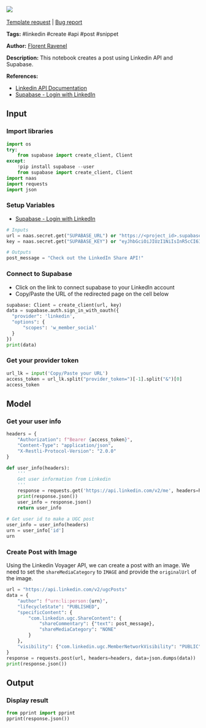 <a href="https://app.naas.ai/user-redirect/naas/downloader?url=https://raw.githubusercontent.com/jupyter-naas/awesome-notebooks/master/LinkedIn/LinkedIn_Create_Post.ipynb" target="_parent"><img src="https://naasai-public.s3.eu-west-3.amazonaws.com/open_in_naas.svg"/></a><br><br><a href="https://github.com/jupyter-naas/awesome-notebooks/issues/new?assignees=&labels=&template=template-request.md&title=Tool+-+Action+of+the+notebook+">Template request</a> | <a href="https://github.com/jupyter-naas/awesome-notebooks/issues/new?assignees=&labels=bug&template=bug_report.md&title=LinkedIn+-+Create+Post:+Error+short+description">Bug report</a>

**Tags:** #linkedin #create #api #post #snippet 

**Author:** [Florent Ravenel](https://www.linkedin.com/in/florent-ravenel/)

**Description:** This notebook creates a post using Linkedin API and Supabase.

**References:**
- [Linkedin API Documentation](https://learn.microsoft.com/en-us/linkedin/consumer/integrations/self-serve/share-on-linkedin?context=linkedin%2Fconsumer%2Fcontext#create-a-text-share)
- [Supabase - Login with LinkedIn](https://supabase.com/docs/guides/auth/social-login/auth-linkedin)

## Input

### Import libraries


```python
import os
try:
    from supabase import create_client, Client
except:
    !pip install supabase --user
    from supabase import create_client, Client
import naas
import requests
import json
```

### Setup Variables
- [Supabase - Login with LinkedIn](https://supabase.com/docs/guides/auth/social-login/auth-linkedin)


```python
# Inputs
url = naas.secret.get("SUPABASE_URL") or "https://<project_id>.supabase.co"
key = naas.secret.get("SUPABASE_KEY") or "eyJhbGciOiJIUzI1NiIsInR5cCI6IkpXVCJ9.eyJpc3MiOiJzdXBhYmFzZSIsInJlZiI6Imdxxxxxxxxxxxx" # Project API keys - https://app.supabase.com/project/<project_id>./settings/api

# Outputs
post_message = "Check out the LinkedIn Share API!"
```

### Connect to Supabase
- Click on the link to connect supabase to your LinkedIn account
- Copy/Paste the URL of the redirected page on the cell below


```python
supabase: Client = create_client(url, key)
data = supabase.auth.sign_in_with_oauth({
  "provider": 'linkedin',
  "options": {
      "scopes": 'w_member_social'
  }
})
print(data)
```

### Get your provider token


```python
url_lk = input('Copy/Paste your URL')
access_token = url_lk.split("provider_token=")[-1].split("&")[0]
access_token
```

## Model

### Get your user info


```python
headers = {
    "Authorization": f"Bearer {access_token}",
    "Content-Type": "application/json",
    "X-Restli-Protocol-Version": "2.0.0"
}

def user_info(headers):
    '''
    Get user information from Linkedin
    '''
    response = requests.get('https://api.linkedin.com/v2/me', headers=headers)
    print(response.json())
    user_info = response.json()
    return user_info
 
# Get user id to make a UGC post
user_info = user_info(headers)
urn = user_info['id']
urn
```

### Create Post with Image

Using the Linkedin Voyager API, we can create a post with an image. We need to set the `shareMediaCategory` to `IMAGE` and provide the `originalUrl` of the image.


```python
url = "https://api.linkedin.com/v2/ugcPosts"
data = {
    "author": f"urn:li:person:{urn}",
    "lifecycleState": "PUBLISHED",
    "specificContent": {
        "com.linkedin.ugc.ShareContent": {
            "shareCommentary": {"text": post_message},
            "shareMediaCategory": "NONE"
        }
    },
    "visibility": {"com.linkedin.ugc.MemberNetworkVisibility": "PUBLIC"}, #PUBLIC, CONNECTIONS
}
response = requests.post(url, headers=headers, data=json.dumps(data))
print(response.json())
```

## Output

### Display result


```python
from pprint import pprint
pprint(response.json())
```

 
